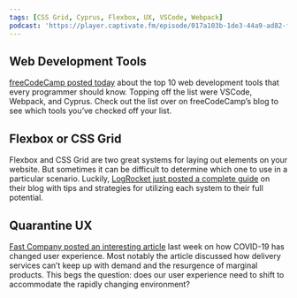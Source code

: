 ```yaml
---
tags: [CSS Grid, Cyprus, Flexbox, UX, VSCode, Webpack]
podcast: 'https://player.captivate.fm/episode/017a103b-1de3-44a9-ad82-fe7c9449f538'
---
```


## Web Development Tools

[freeCodeCamp posted today](https://www.freecodecamp.org/news/handy-web-development-toolkit/) about the top 10 web development tools that every programmer should know. Topping off the list were VSCode, Webpack, and Cyprus. Check out the list over on freeCodeCamp’s blog to see which tools you’ve checked off your list.

## Flexbox or CSS Grid

Flexbox and CSS Grid are two great systems for laying out elements on your website. But sometimes it can be difficult to determine which one to use in a particular scenario. Luckily, [LogRocket just posted a complete guide](https://blog.logrocket.com/flexbox-vs-css-grid/) on their blog with tips and strategies for utilizing each system to their full potential.

## Quarantine UX

[Fast Company posted an interesting article](https://www.fastcompany.com/90485589/to-stomp-out-covid-19-america-will-need-a-better-warning-system) last week on how COVID-19 has changed user experience. Most notably the article discussed how delivery services can’t keep up with demand and the resurgence of marginal products. This begs the question: does our user experience need to shift to accommodate the rapidly changing environment?
